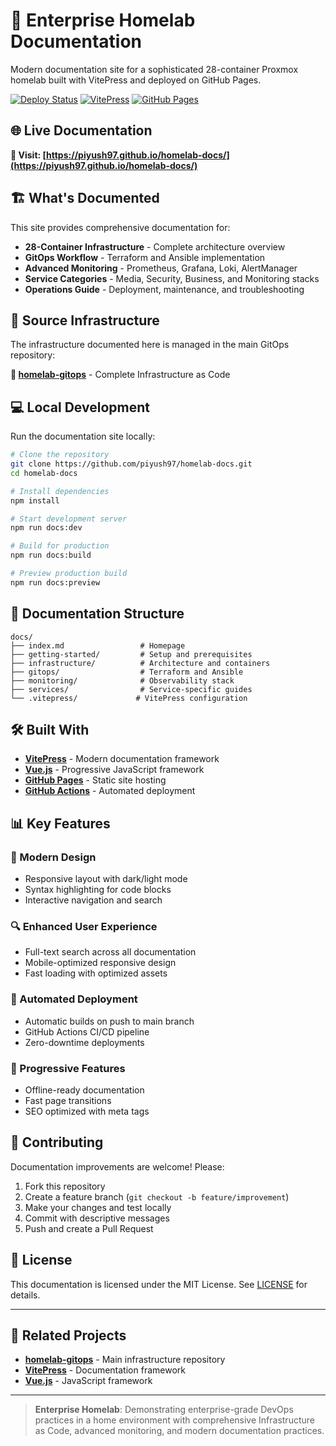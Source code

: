 # 📖 Enterprise Homelab Documentation

Modern documentation site for a sophisticated 28-container Proxmox homelab built with VitePress and deployed on GitHub Pages.

[![Deploy Status](https://github.com/piyush97/homelab-docs/workflows/Deploy%20VitePress%20site%20to%20Pages/badge.svg)](https://github.com/piyush97/homelab-docs/actions)
[![VitePress](https://img.shields.io/badge/VitePress-646CFF?style=for-the-badge&logo=vite&logoColor=white)](https://vitepress.dev/)
[![GitHub Pages](https://img.shields.io/badge/GitHub%20Pages-222222?style=for-the-badge&logo=github&logoColor=white)](https://pages.github.com/)

## 🌐 Live Documentation

**🔗 Visit: [https://piyush97.github.io/homelab-docs/](https://piyush97.github.io/homelab-docs/)**

## 🏗️ What's Documented

This site provides comprehensive documentation for:

- **28-Container Infrastructure** - Complete architecture overview
- **GitOps Workflow** - Terraform and Ansible implementation  
- **Advanced Monitoring** - Prometheus, Grafana, Loki, AlertManager
- **Service Categories** - Media, Security, Business, and Monitoring stacks
- **Operations Guide** - Deployment, maintenance, and troubleshooting

## 🚀 Source Infrastructure

The infrastructure documented here is managed in the main GitOps repository:

**🔗 [homelab-gitops](https://github.com/piyush97/homelab-gitops)** - Complete Infrastructure as Code

## 💻 Local Development

Run the documentation site locally:

```bash
# Clone the repository
git clone https://github.com/piyush97/homelab-docs.git
cd homelab-docs

# Install dependencies
npm install

# Start development server
npm run docs:dev

# Build for production
npm run docs:build

# Preview production build
npm run docs:preview
```

## 📁 Documentation Structure

```
docs/
├── index.md                 # Homepage
├── getting-started/         # Setup and prerequisites
├── infrastructure/          # Architecture and containers  
├── gitops/                  # Terraform and Ansible
├── monitoring/              # Observability stack
├── services/                # Service-specific guides
└── .vitepress/             # VitePress configuration
```

## 🛠️ Built With

- **[VitePress](https://vitepress.dev/)** - Modern documentation framework
- **[Vue.js](https://vuejs.org/)** - Progressive JavaScript framework  
- **[GitHub Pages](https://pages.github.com/)** - Static site hosting
- **[GitHub Actions](https://github.com/features/actions)** - Automated deployment

## 📊 Key Features

### 🎨 Modern Design
- Responsive layout with dark/light mode
- Syntax highlighting for code blocks
- Interactive navigation and search

### 🔍 Enhanced User Experience  
- Full-text search across all documentation
- Mobile-optimized responsive design
- Fast loading with optimized assets

### 🚀 Automated Deployment
- Automatic builds on push to main branch
- GitHub Actions CI/CD pipeline
- Zero-downtime deployments

### 📱 Progressive Features
- Offline-ready documentation
- Fast page transitions
- SEO optimized with meta tags

## 🤝 Contributing

Documentation improvements are welcome! Please:

1. Fork this repository
2. Create a feature branch (`git checkout -b feature/improvement`)
3. Make your changes and test locally
4. Commit with descriptive messages
5. Push and create a Pull Request

## 📄 License

This documentation is licensed under the MIT License. See [LICENSE](LICENSE) for details.

---

## 🔗 Related Projects

- **[homelab-gitops](https://github.com/piyush97/homelab-gitops)** - Main infrastructure repository
- **[VitePress](https://github.com/vuejs/vitepress)** - Documentation framework
- **[Vue.js](https://github.com/vuejs/vue-next)** - JavaScript framework

---

> **Enterprise Homelab**: Demonstrating enterprise-grade DevOps practices in a home environment with comprehensive Infrastructure as Code, advanced monitoring, and modern documentation practices.